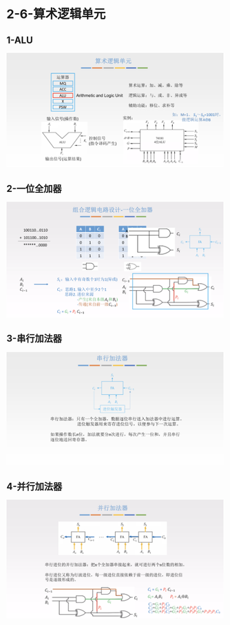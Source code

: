 # 2-6-算术逻辑单元

## 1-ALU

![](../../.gitbook/assets/image%20%28334%29.png)

## 2-一位全加器

![](../../.gitbook/assets/image%20%2890%29.png)

## 3-串行加法器

![](../../.gitbook/assets/image%20%2835%29.png)

## 4-并行加法器

![](../../.gitbook/assets/image%20%2859%29.png)

